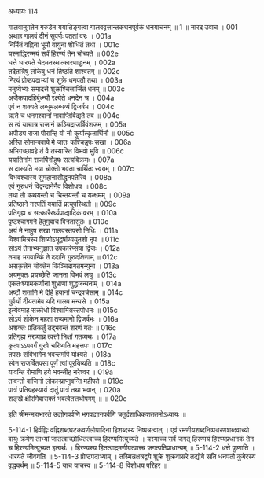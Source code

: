 अध्यायः 114

गालवानुगतेन गरुडेन ययातिङ्गत्वा गालववृत्तान्तकथनपूर्वकं धनयाचनम् ॥ 1 ॥
नारद उवाच ।	001    
अथाह गालवं दीनं सुपर्णः पततां वरः ।	001a  
निर्मितं वह्निना भूमौ वायुना शोधितं तथा ।	001c  
यस्माद्धिरण्मयं सर्वं हिरण्यं तेन चोच्यते ॥	002e  
धत्ते धारयते चेदमतस्मात्कारणाद्धनम् ।	002a  
तदेतत्रिषु लोकेषु धनं तिष्ठति शाश्वतम् ॥	002c  
नित्यं प्रोष्ठपदाभ्यां च शुक्रे धनपतौ तथा ।	003a  
मनुष्येभ्यः समादत्ते शुक्रश्चित्तार्जितं धनम् ॥	003c  
अजैकपादहिर्बुध्न्यौ रक्ष्येते धनदेन च ।	004a  
एवं न शक्यते लब्धुमलब्धव्यं द्विजर्षभ ।	004c  
ऋते च धनमश्वानां नावाप्तिर्विद्यते तव ॥	004e  
स त्वं याचात्र राजानं कञ्चिद्राजर्षिवंशजम् ।	005a  
अपीड्य राजा पौरान्हि यो नौ कुर्यात्कृतार्थिनौ ॥	005c  
अस्ति सोमान्ववाये मे जातः कश्चिन्नृपः सखा ।	006a  
अभिगच्छावहे तं वै तस्यास्ति विभवो भुवि ॥	006c  
ययातिर्नाम राजर्षिर्नोहुषः सत्यविक्रमः ।	007a  
स दास्यति मया चोक्तो भवता चार्थितः स्वयम् ॥	007c  
विभवश्चास्य सुमहानासीद्धनपतेरिव ।	008a  
एवं गुरुधनं विद्वन्दानेनैव विशोधय ॥	008c  
तथा तौ कथयन्तौ च चिन्तयन्तौ च यत्क्षमम् ।	009a  
प्रतिष्ठाने नरपतिं ययातिं प्रत्युपस्थितौ ॥	009c  
प्रतिगृह्य च सत्कारैरर्घ्यपाद्यादिकं वरम् ।	010a  
पृष्टश्चागमने हेतुमुवाच विनतासुतः ॥	010c  
अयं मे नाहुष सखा गालवस्तपसो निधिः ।	011a  
विश्वामित्रस्य शिष्योऽभूद्वर्षाण्ययुतशो नृप ॥	011c  
सोऽयं तेनाभ्यनुज्ञात उपकारेप्सया द्विजः ।	012a  
तमाह भगवान्किं ते ददानि गुरुदक्षिणाम् ॥	012c  
असकृत्तेन चोक्तेन किञ्चिदागतमन्युना ।	013a  
अयमुक्तः प्रयच्छेति जानता विभवं लघु ॥	013c  
एकतःश्यामकर्णानां शुभ्राणां शुद्धजन्मनाम् ।	014a  
अष्टौ शतानि मे देहि हयानां चन्द्रवर्चसाम् ॥	014c  
गुर्वर्थो दीयतामेव यदि गालव मन्यसे ।	015a  
इत्येवमाह सक्रोधो विश्वामित्रस्तपोधनः ॥	015c  
सोऽयं शोकेन महता तप्यमानो द्विजर्षभः ।	016a  
अशक्तः प्रतिकर्तुं तद्भवन्तं शरणं गतः ॥	016c  
प्रतिगृह्य नरव्याघ्र त्वत्तो भिक्षां गतव्यथः ।	017a  
कृत्वाऽऽपवर्गं गुरवे चरिष्यति महत्तपः ॥	017c  
तपसः संविभागेन भवन्तमपि योक्ष्यते ।	018a  
स्वेन राजर्षितपसा पूर्णं त्वां पूरयिष्यति ॥	018c  
यावन्ति रोमाणि हये भवन्तीह नरेश्वर ।	019a  
तावन्तो वाजिनो लोकान्प्राप्नुवन्ति महीपते ॥	019c  
पात्रं प्रतिग्रहस्यायं दातुं पात्रं तथा भवान् ।	020a  
शङ्खे क्षीरमिवासक्तं भवत्वेतत्तथोपमम् ॥ ॥	020c  

इति श्रीमन्महाभारते उद्योगपर्वणि भगवद्यानपर्वणि चतुर्दशाधिकशततमोऽध्यायः ॥

5-114-1 हिर्वह्निः वह्निशब्दघटकवर्णलोपादिना हिशब्दस्य निष्पन्नत्वात् । एवं रमणीयशब्दनिष्पन्नरणशब्दवाच्यो वायुः क्रमेण ताभ्यां जातत्वाच्छोधितत्वाच्च हिरण्यमित्युच्यते । यस्माच्च सर्वं जगत् हिरण्मयं हिरण्यप्रधानकं तेन च हिरण्यमित्युच्यत इत्यर्थः । हिरण्यस्य हितत्वाद्रमणीयत्वाच्च जगत्पतिप्राधान्यम् ॥ 5-114-2 धत्ते पुष्णाति । धारयते जीवयति ॥ 5-114-3 प्रोष्टपदाभ्याम् । तस्मिन्नक्षत्रद्वये शुक्रे शुक्रवासरे तद्योगे सति धनपतौ कुबेरस्य वृद्ध्यर्थम् ॥ 5-114-5 याच याचस्व ॥ 5-114-8 विशोधय परिहर ॥
